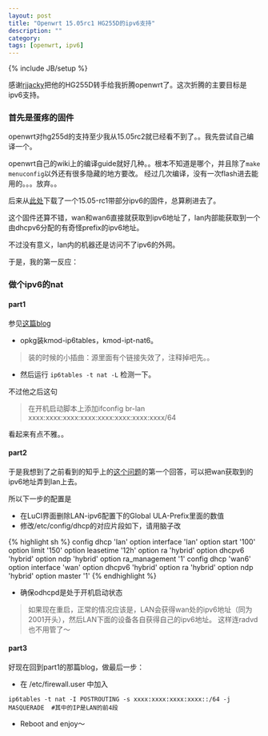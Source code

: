```yaml
---
layout: post
title: "Openwrt 15.05rc1 HG255D的ipv6支持"
description: ""
category: 
tags: [openwrt, ipv6]
---
```

{% include JB/setup %}

感谢[rjjacky](blog.rjjacky.info)把他的HG255D转手给我折腾openwrt了。这次折腾的主要目标是ipv6支持。

### 首先是蛋疼的固件

openwrt对hg255d的支持至少我从15.05rc2就已经看不到了。。我先尝试自己编译一个。

openwrt自己的wiki上的编译guide就好几种。。根本不知道是哪个，并且除了`make menuconfig`以外还有很多隐藏的地方要改。
经过几次编译，没有一次flash进去能用的。。。放弃。。

后来从[此处](http://www.right.com.cn/Forum/thread-167159-1-1.html)下载了一个15.05-rc1带部分ipv6的固件，总算刷进去了。

这个固件还算不错，wan和wan6直接就获取到ipv6地址了，lan内部能获取到一个由dhcpv6分配的有奇怪prefix的ipv6地址。

不过没有意义，lan内的机器还是访问不了ipv6的外网。

于是，我的第一反应：

### 做个ipv6的nat

#### part1

参见[这篇blog](http://www.7forz.com/2555/)

* opkg装kmod-ip6tables，kmod-ipt-nat6。

>装的时候的小插曲：源里面有个链接失效了，注释掉吧先。。

* 然后运行 `ip6tables -t nat -L` 检测一下。

不过他之后这句

> 在开机启动脚本上添加ifconfig br-lan xxxx:xxxx:xxxx:xxxx:xxxx:xxxx:xxxx:xxxx/64

看起来有点不雅。。

#### part2

于是我想到了之前看到的知乎上的[这个问题](http://www.zhihu.com/question/29667477/answer/47149165)的第一个回答，可以把wan获取到的ipv6地址弄到lan上去。

所以下一步的配置是

* 在LuCI界面删除LAN-ipv6配置下的Global ULA-Prefix里面的数值
* 修改/etc/config/dhcp的对应片段如下，请用脑子改

{% highlight sh %}
config dhcp 'lan'
	option interface 'lan'
	option start '100'
	option limit '150'
	option leasetime '12h'
	option ra 'hybrid'
	option dhcpv6 'hybrid'
	option ndp 'hybrid'
	option ra_management '1'
config dhcp 'wan6'
	option interface 'wan'
	option dhcpv6 'hybrid'
	option ra 'hybrid'
	option ndp 'hybrid'
	option master '1'
{% endhighlight %}
* 确保odhcpd是处于开机启动状态

> 如果现在重启，正常的情况应该是，LAN会获得wan处的ipv6地址（同为2001开头），然后LAN下面的设备各自获得自己的ipv6地址。
> 这样连radvd也不用管了～

#### part3

好现在回到part1的那篇blog，做最后一步：

* 在 /etc/firewall.user 中加入

```
ip6tables -t nat -I POSTROUTING -s xxxx:xxxx:xxxx:xxxx::/64 -j MASQUERADE  #其中的IP是LAN的前4段
```

* Reboot and enjoy～
